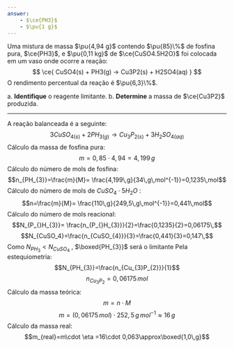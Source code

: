 ```yaml
---
answer:
    - $\ce{PH3}$
    - $\pu{1 g}$
---
```


Uma mistura de massa $\pu{4,94 g}$ contendo $\pu{85}\%$ de fosfina pura, $\ce{PH3}$, e $\pu{0,11 kg}$ de $\ce{CuSO4.5H2O}$ foi colocada em um vaso onde ocorre a reação:
$$
    \ce{ CuSO4(s) + PH3(g) -> Cu3P2(s) + H2SO4(aq) }
$$
O rendimento percentual da reação é $\pu{6,3}\%$.

a. **Identifique** o reagente limitante.
b. **Determine** a massa de $\ce{Cu3P2}$ produzida.

---

A reação balanceada é a seguinte:
$$3CuSO_{4(s)}+2PH_{3(g)}\rightarrow Cu_{3}P_{2(s)}+3H_{2}SO_{4(aq)}$$
Cálculo da massa de fosfina pura:
$$m=0,85\cdot4,94=4,199\,g$$
Cálculo do número de mols de fosfina:
$$n_{PH_{3}}=\frac{m}{M}= \frac{4,199\,g}{34\,g\,mol^{-1}}=0,1235\,mol$$
Cálculo do número de mols de $CuSO_{4}\cdot 5H_{2}O$ :
$$n=\frac{m}{M}= \frac{110\,g}{249,5\,g\,mol^{-1}}=0,441\,mol$$
Cálculo do número de mols reacional:
$$N_{P_{}H_{3}}= \frac{n_{P_{}H_{3}}}{2}=\frac{0,1235}{2}=0,06175\,$$
$$N_{CuSO_4}=\frac{n_{CuSO_{4}}}{3}=\frac{0,441}{3}=0,147\,$$
Como $N_{P_{}H_{3}}<N_{CuSO_{4}}$  , $\boxed{PH_{3}}$ será o limitante
Pela estequiometria:
$$N_{PH_{3}}=\frac{n_{Cu_{3}P_{2}}}{1}$$
$$n_{Cu_{3}P_{2}}=0,06175\,mol$$
Cálculo da massa teórica:
$$m=n\cdot M$$
$$m=(0,06175\,mol)\cdot252,5\,g\,mol^{-1}\approx16\,g$$
Cálculo da massa real:
$$m_{real}=m\cdot \eta =16\cdot 0,063\approx\boxed{1,0\,g}$$

